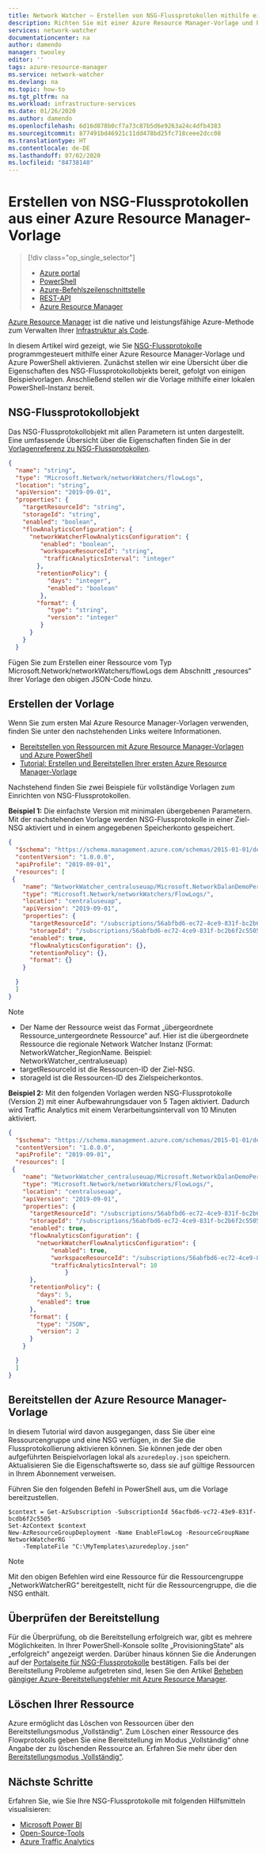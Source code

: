 ```yaml
---
title: Network Watcher – Erstellen von NSG-Flussprotokollen mithilfe einer Azure Resource Manager-Vorlage
description: Richten Sie mit einer Azure Resource Manager-Vorlage und PowerShell ganz einfach NSG-Flussprotokolle ein.
services: network-watcher
documentationcenter: na
author: damendo
manager: twooley
editor: ''
tags: azure-resource-manager
ms.service: network-watcher
ms.devlang: na
ms.topic: how-to
ms.tgt_pltfrm: na
ms.workload: infrastructure-services
ms.date: 01/26/2020
ms.author: damendo
ms.openlocfilehash: 6d16d878b0cf7a73c87b5d6e9263a24c4dfb4383
ms.sourcegitcommit: 877491bd46921c11dd478bd25fc718ceee2dcc08
ms.translationtype: HT
ms.contentlocale: de-DE
ms.lasthandoff: 07/02/2020
ms.locfileid: "84738140"
---
```

# <a name="configure-nsg-flow-logs-from-an-azure-resource-manager-template"></a>Erstellen von NSG-Flussprotokollen aus einer Azure Resource Manager-Vorlage

> [!div class="op_single_selector"]
> - [Azure portal](network-watcher-nsg-flow-logging-portal.md)
> - [PowerShell](network-watcher-nsg-flow-logging-powershell.md)
> - [Azure-Befehlszeilenschnittstelle](network-watcher-nsg-flow-logging-cli.md)
> - [REST-API](network-watcher-nsg-flow-logging-rest.md)
> - [Azure Resource Manager](network-watcher-nsg-flow-logging-azure-resource-manager.md)


[Azure Resource Manager](https://azure.microsoft.com/features/resource-manager/) ist die native und leistungsfähige Azure-Methode zum Verwalten Ihrer [Infrastruktur als Code](https://docs.microsoft.com/azure/devops/learn/what-is-infrastructure-as-code).

In diesem Artikel wird gezeigt, wie Sie [NSG-Flussprotokolle](https://docs.microsoft.com/azure/network-watcher/network-watcher-nsg-flow-logging-overview) programmgesteuert mithilfe einer Azure Resource Manager-Vorlage und Azure PowerShell aktivieren. Zunächst stellen wir eine Übersicht über die Eigenschaften des NSG-Flussprotokollobjekts bereit, gefolgt von einigen Beispielvorlagen. Anschließend stellen wir die Vorlage mithilfe einer lokalen PowerShell-Instanz bereit.


## <a name="nsg-flow-logs-object"></a>NSG-Flussprotokollobjekt

Das NSG-Flussprotokollobjekt mit allen Parametern ist unten dargestellt.
Eine umfassende Übersicht über die Eigenschaften finden Sie in der [Vorlagenreferenz zu NSG-Flussprotokollen](https://docs.microsoft.com/azure/templates/microsoft.network/2019-11-01/networkwatchers/flowlogs#RetentionPolicyParameters).

```json
{
  "name": "string",
  "type": "Microsoft.Network/networkWatchers/flowLogs",
  "location": "string",
  "apiVersion": "2019-09-01",
  "properties": {
    "targetResourceId": "string",
    "storageId": "string",
    "enabled": "boolean",
    "flowAnalyticsConfiguration": {
      "networkWatcherFlowAnalyticsConfiguration": {
         "enabled": "boolean",
         "workspaceResourceId": "string",
          "trafficAnalyticsInterval": "integer"
        },
        "retentionPolicy": {
           "days": "integer",
           "enabled": "boolean"
         },
        "format": {
           "type": "string",
           "version": "integer"
         }
      }
    }
  }
```
Fügen Sie zum Erstellen einer Ressource vom Typ Microsoft.Network/networkWatchers/flowLogs dem Abschnitt „resources“ Ihrer Vorlage den obigen JSON-Code hinzu.


## <a name="creating-your-template"></a>Erstellen der Vorlage

Wenn Sie zum ersten Mal Azure Resource Manager-Vorlagen verwenden, finden Sie unter den nachstehenden Links weitere Informationen.

* [Bereitstellen von Ressourcen mit Azure Resource Manager-Vorlagen und Azure PowerShell](https://docs.microsoft.com/azure/azure-resource-manager/templates/deploy-powershell#deploy-local-template)
* [Tutorial: Erstellen und Bereitstellen Ihrer ersten Azure Resource Manager-Vorlage](https://docs.microsoft.com/azure/azure-resource-manager/templates/template-tutorial-create-first-template?tabs=azure-powershell)


Nachstehend finden Sie zwei Beispiele für vollständige Vorlagen zum Einrichten von NSG-Flussprotokollen.

**Beispiel 1:**  Die einfachste Version mit minimalen übergebenen Parametern. Mit der nachstehenden Vorlage werden NSG-Flussprotokolle in einer Ziel-NSG aktiviert und in einem angegebenen Speicherkonto gespeichert.

```json
{
  "$schema": "https://schema.management.azure.com/schemas/2015-01-01/deploymentTemplate.json#",
  "contentVersion": "1.0.0.0",
  "apiProfile": "2019-09-01",
  "resources": [
 {
    "name": "NetworkWatcher_centraluseuap/Microsoft.NetworkDalanDemoPerimeterNSG",
    "type": "Microsoft.Network/networkWatchers/FlowLogs/",
    "location": "centraluseuap",
    "apiVersion": "2019-09-01",
    "properties": {
      "targetResourceId": "/subscriptions/56abfbd6-ec72-4ce9-831f-bc2b6f2c5505/resourceGroups/DalanDemo/providers/Microsoft.Network/networkSecurityGroups/PerimeterNSG",
      "storageId": "/subscriptions/56abfbd6-ec72-4ce9-831f-bc2b6f2c5505/resourceGroups/MyCanaryFlowLog/providers/Microsoft.Storage/storageAccounts/storagev2ira",
      "enabled": true,
      "flowAnalyticsConfiguration": {},
      "retentionPolicy": {},
      "format": {}
    }

  }
  ]
}
```

> [!NOTE]
> * Der Name der Ressource weist das Format „übergeordnete Ressource_untergeordnete Ressource“ auf. Hier ist die übergeordnete Ressource die regionale Network Watcher Instanz (Format: NetworkWatcher_RegionName. Beispiel: NetworkWatcher_centraluseuap)
> * targetResourceId ist die Ressourcen-ID der Ziel-NSG.
> * storageId ist die Ressourcen-ID des Zielspeicherkontos.

**Beispiel 2:** Mit den folgenden Vorlagen werden NSG-Flussprotokolle (Version 2) mit einer Aufbewahrungsdauer von 5 Tagen aktiviert. Dadurch wird Traffic Analytics mit einem Verarbeitungsintervall von 10 Minuten aktiviert.

```json
{
  "$schema": "https://schema.management.azure.com/schemas/2015-01-01/deploymentTemplate.json#",
  "contentVersion": "1.0.0.0",
  "apiProfile": "2019-09-01",
  "resources": [
 {
    "name": "NetworkWatcher_centraluseuap/Microsoft.NetworkDalanDemoPerimeterNSG",
    "type": "Microsoft.Network/networkWatchers/FlowLogs/",
    "location": "centraluseuap",
    "apiVersion": "2019-09-01",
    "properties": {
      "targetResourceId": "/subscriptions/56abfbd6-ec72-4ce9-831f-bc2b6f2c5505/resourceGroups/DalanDemo/providers/Microsoft.Network/networkSecurityGroups/PerimeterNSG",
      "storageId": "/subscriptions/56abfbd6-ec72-4ce9-831f-bc2b6f2c5505/resourceGroups/MyCanaryFlowLog/providers/Microsoft.Storage/storageAccounts/storagev2ira",
      "enabled": true,
      "flowAnalyticsConfiguration": {
        "networkWatcherFlowAnalyticsConfiguration": {
            "enabled": true,
            "workspaceResourceId": "/subscriptions/56abfbd6-ec72-4ce9-831f-bc2b6f2c5505/resourceGroups/defaultresourcegroup-wcus/providers/Microsoft.OperationalInsights/workspaces/1c4f42e5-3a02-4146-ac9b-3051d8501db0",
            "trafficAnalyticsInterval": 10
                }
      },
      "retentionPolicy": {
        "days": 5,
        "enabled": true
      },
      "format": {
        "type": "JSON",
        "version": 2            
      }
    }

  }
  ]
}
```

## <a name="deploying-your-azure-resource-manager-template"></a>Bereitstellen der Azure Resource Manager-Vorlage

In diesem Tutorial wird davon ausgegangen, dass Sie über eine Ressourcengruppe und eine NSG verfügen, in der Sie die Flussprotokollierung aktivieren können.
Sie können jede der oben aufgeführten Beispielvorlagen lokal als `azuredeploy.json` speichern. Aktualisieren Sie die Eigenschaftswerte so, dass sie auf gültige Ressourcen in Ihrem Abonnement verweisen.

Führen Sie den folgenden Befehl in PowerShell aus, um die Vorlage bereitzustellen.
```azurepowershell
$context = Get-AzSubscription -SubscriptionId 56acfbd6-vc72-43e9-831f-bcdb6f2c5505
Set-AzContext $context
New-AzResourceGroupDeployment -Name EnableFlowLog -ResourceGroupName NetworkWatcherRG `
    -TemplateFile "C:\MyTemplates\azuredeploy.json"
```

> [!NOTE]
> Mit den obigen Befehlen wird eine Ressource für die Ressourcengruppe „NetworkWatcherRG“ bereitgestellt, nicht für die Ressourcengruppe, die die NSG enthält.


## <a name="verifying-your-deployment"></a>Überprüfen der Bereitstellung

Für die Überprüfung, ob die Bereitstellung erfolgreich war, gibt es mehrere Möglichkeiten. In Ihrer PowerShell-Konsole sollte „ProvisioningState“ als „erfolgreich“ angezeigt werden. Darüber hinaus können Sie die Änderungen auf der [Portalseite für NSG-Flussprotokolle](https://ms.portal.azure.com/#blade/Microsoft_Azure_Network/NetworkWatcherMenuBlade/flowLogs) bestätigen. Falls bei der Bereitstellung Probleme aufgetreten sind, lesen Sie den Artikel [Beheben gängiger Azure-Bereitstellungsfehler mit Azure Resource Manager](https://docs.microsoft.com/azure/azure-resource-manager/templates/common-deployment-errors).

## <a name="deleting-your-resource"></a>Löschen Ihrer Ressource
Azure ermöglicht das Löschen von Ressourcen über den Bereitstellungsmodus „Vollständig“. Zum Löschen einer Ressource des Flowprotokolls geben Sie eine Bereitstellung im Modus „Vollständig“ ohne Angabe der zu löschenden Ressource an. Erfahren Sie mehr über den [Bereitstellungsmodus „Vollständig“](https://docs.microsoft.com/azure/azure-resource-manager/templates/deployment-modes#complete-mode).

## <a name="next-steps"></a>Nächste Schritte

Erfahren Sie, wie Sie Ihre NSG-Flussprotokolle mit folgenden Hilfsmitteln visualisieren:
* [Microsoft Power BI](network-watcher-visualize-nsg-flow-logs-power-bi.md)
* [Open-Source-Tools](network-watcher-visualize-nsg-flow-logs-open-source-tools.md)
* [Azure Traffic Analytics](https://docs.microsoft.com/azure/network-watcher/traffic-analytics)
